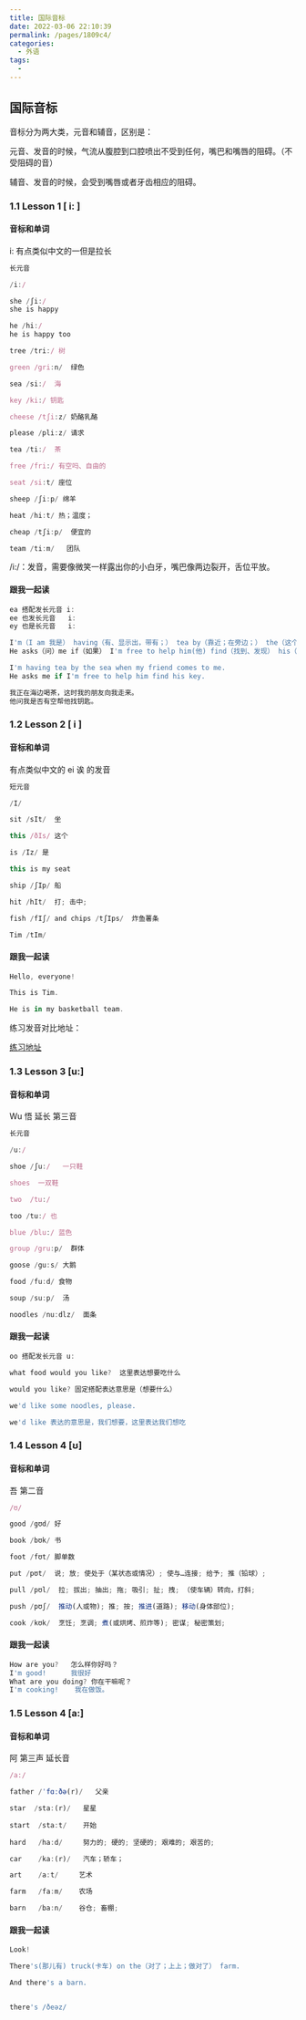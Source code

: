 ```yaml
---
title: 国际音标
date: 2022-03-06 22:10:39
permalink: /pages/1809c4/
categories:
  - 外语
tags:
  -
---
```


## 国际音标

音标分为两大类，元音和辅音，区别是：

元音、发音的时候，气流从腹腔到口腔喷出不受到任何，嘴巴和嘴唇的阻碍。（不受阻碍的音）

辅音、发音的时候，会受到嘴唇或者牙齿相应的阻碍。

### 1.1 Lesson 1 [ i: ] 

#### 音标和单词

i: 有点类似中文的一但是拉长

```javascript
长元音

/i:/

she /ʃi:/
she is happy

he /hi:/
he is happy too

tree /tri:/ 树

green /gri:n/  绿色

sea /si:/  海

key /ki:/ 钥匙

cheese /tʃi:z/ 奶酪乳酪

please /pli:z/ 请求

tea /ti:/  茶

free /fri:/ 有空吗、自由的

seat /si:t/ 座位

sheep /ʃi:p/ 绵羊

heat /hi:t/ 热；温度；

cheap /tʃi:p/  便宜的

team /ti:m/   团队
```

/i:/：发音，需要像微笑一样露出你的小白牙，嘴巴像两边裂开，舌位平放。

#### 跟我一起读

```javascript
ea 搭配发长元音 i:
ee 也发长元音   i:
ey 也是长元音   i:

I'm（I am 我是） having（有、显示出，带有；） tea by（靠近；在旁边；） the（这个） sea when（何时、当时） my friend comes to me.
He asks（问）me if（如果） I'm free to help him(他) find（找到、发现） his（他的、属于他的、与他有关的） key.

I'm having tea by the sea when my friend comes to me.
He asks me if I'm free to help him find his key.

我正在海边喝茶，这时我的朋友向我走来。
他问我是否有空帮他找钥匙。
```

### 1.2 Lesson 2 [ i ] 

#### 音标和单词

有点类似中文的 ei 诶 的发音

```javascript
短元音

/I/

sit /sIt/  坐

this /ðIs/ 这个

is /Iz/ 是 

this is my seat

ship /ʃIp/ 船

hit /hIt/  打; 击中;

fish /fIʃ/ and chips /tʃIps/  炸鱼薯条

Tim /tIm/ 
```

#### 跟我一起读

```javascript
Hello, everyone!

This is Tim.

He is in my basketball team.
```

练习发音对比地址：

[练习地址](https://link.zhihu.com/?target=https%3A//www.youtube.com/watch%3Fv%3DGhwAARLgwqQ)

### 1.3 Lesson 3 [u:] 

#### 音标和单词

Wu 悟 延长 第三音

```javascript
长元音

/u:/

shoe /ʃu:/   一只鞋

shoes  一双鞋

two  /tu:/

too /tu:/ 也

blue /blu:/ 蓝色

group /gru:p/  群体

goose /gu:s/ 大鹅

food /fu:d/ 食物

soup /su:p/  汤

noodles /nu:dlz/  面条
```

#### 跟我一起读

```javascript
oo 搭配发长元音 u:

what food would you like?  这里表达想要吃什么

would you like? 固定搭配表达意思是（想要什么）

we'd like some noodles, please.

we'd like 表达的意思是，我们想要，这里表达我们想吃
```

### 1.4 Lesson 4 [ʊ] 

#### 音标和单词

吾 第二音

```javascript
/ʊ/

good /gʊd/ 好

book /bʊk/ 书

foot /fʊt/ 脚单数

put /pʊt/  说; 放; 使处于（某状态或情况）; 使与…连接; 给予; 推（铅球）; 

pull /pʊl/  拉; 拔出; 抽出; 拖; 吸引; 扯; 拽; （使车辆）转向，打斜;

push /pʊʃ/  推动(人或物); 推; 按; 推进(道路); 移动(身体部位); 

cook /kʊk/  烹饪; 烹调; 煮(或烘烤、煎炸等); 密谋; 秘密策划;
```

#### 跟我一起读

```javascript
How are you?   怎么样你好吗？
I'm good!	   我很好
What are you doing? 你在干嘛呢？
I'm cooking!    我在做饭。
```

### 1.5 Lesson 4 [a:] 

#### 音标和单词

阿 第三声 延长音

```javascript
/a:/

father /ˈfɑːðə(r)/   父亲

star  /sta:(r)/   星星
    
start  /sta:t/    开始
    
hard   /ha:d/     努力的; 硬的; 坚硬的; 艰难的; 艰苦的; 

car    /ka:(r)/   汽车；轿车；

art    /a:t/     艺术

farm   /fa:m/    农场

barn   /ba:n/    谷仓; 畜棚; 
```

#### 跟我一起读

```javascript
Look!

There's(那儿有) truck(卡车) on the（对了；上上；做对了） farm.

And there's a barn.


there's /ðeəz/
```

